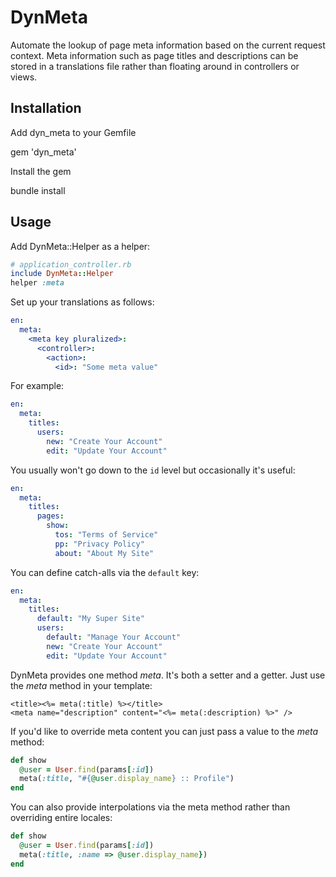 # DynMeta

Automate the lookup of page meta information based on the current request context. Meta information such as page titles and descriptions can be stored in a translations file rather than floating around in controllers or views.

## Installation

Add dyn_meta to your Gemfile

 gem 'dyn_meta'

Install the gem

 bundle install

## Usage

Add DynMeta::Helper as a helper:

```ruby
# application_controller.rb
include DynMeta::Helper
helper :meta
```

Set up your translations as follows:

```yml
en:
  meta:
    <meta key pluralized>:
      <controller>:
        <action>:
          <id>: "Some meta value"
```

For example:

```yml
en:
  meta:
    titles:
      users:
        new: "Create Your Account"
        edit: "Update Your Account"
```

You usually won't go down to the `id` level but occasionally it's useful:

```yml
en:
  meta:
    titles:
      pages:
        show:
          tos: "Terms of Service"
          pp: "Privacy Policy"
          about: "About My Site"
```

You can define catch-alls via the `default` key:

```yml
en:
  meta:
    titles:
      default: "My Super Site"
      users:
        default: "Manage Your Account"
        new: "Create Your Account"
        edit: "Update Your Account"
```

DynMeta provides one method *meta*. It's both a setter and a getter. Just use the *meta* method in your template:

```erb
<title><%= meta(:title) %></title>
<meta name="description" content="<%= meta(:description) %>" />
```

If you'd like to override meta content you can just pass a value to the *meta* method:

```ruby
def show
  @user = User.find(params[:id])
  meta(:title, "#{@user.display_name} :: Profile")
end
```

You can also provide interpolations via the meta method rather than overriding entire locales:

```ruby
def show
  @user = User.find(params[:id])
  meta(:title, :name => @user.display_name})
end
```

